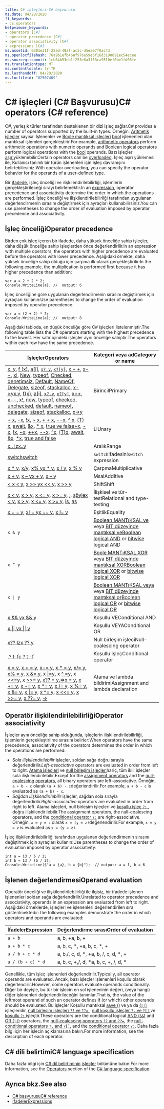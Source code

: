 ```yaml
---
title: C# işleçleri-C# başvurusu
ms.date: 04/28/2020
f1_keywords:
- cs.operators
helpviewer_keywords:
- operators [C#]
- operator precedence [C#]
- operator associativity [C#]
- expressions [C#]
ms.assetid: 0301e31f-22ad-49af-ac3c-d5eae7f0ac43
ms.openlocfilehash: 76a9b1efb46af976e59e5f16d3180891ec54ecee
ms.sourcegitcommit: 1cb64b53eb1f253e6a3f53ca9510ef0be1fd06fe
ms.translationtype: MT
ms.contentlocale: tr-TR
ms.lasthandoff: 04/29/2020
ms.locfileid: "82507409"
---
```

# <a name="c-operators-c-reference"></a><span data-ttu-id="77240-102">C# işleçleri (C# Başvurusu)</span><span class="sxs-lookup"><span data-stu-id="77240-102">C# operators (C# reference)</span></span>

<span data-ttu-id="77240-103">C#, yerleşik türler tarafından desteklenen bir dizi işleç sağlar.</span><span class="sxs-lookup"><span data-stu-id="77240-103">C# provides a number of operators supported by the built-in types.</span></span> <span data-ttu-id="77240-104">Örneğin, [Aritmetik işleçler](arithmetic-operators.md) sayısal Işlenenler ve [Boole mantıksal işleçleri](boolean-logical-operators.md) [bool](../builtin-types/bool.md) işlenenleri olan mantıksal işlemleri gerçekleştirir.</span><span class="sxs-lookup"><span data-stu-id="77240-104">For example, [arithmetic operators](arithmetic-operators.md) perform arithmetic operations with numeric operands and [Boolean logical operators](boolean-logical-operators.md) perform logical operations with the [bool](../builtin-types/bool.md) operands.</span></span> <span data-ttu-id="77240-105">Bazı işleçler [aşırı](operator-overloading.md)yüklenebilir.</span><span class="sxs-lookup"><span data-stu-id="77240-105">Certain operators can be [overloaded](operator-overloading.md).</span></span> <span data-ttu-id="77240-106">İşleç aşırı yüklemesi ile, Kullanıcı tanımlı bir türün işlenenleri için işleç davranışını belirtebilirsiniz.</span><span class="sxs-lookup"><span data-stu-id="77240-106">With operator overloading, you can specify the operator behavior for the operands of a user-defined type.</span></span>

<span data-ttu-id="77240-107">Bir [ifadede](../../programming-guide/statements-expressions-operators/expressions.md), işleç önceliği ve ilişkilendirilebilirliği, işlemlerin gerçekleştirileceği sırayı belirlemektir.</span><span class="sxs-lookup"><span data-stu-id="77240-107">In an [expression](../../programming-guide/statements-expressions-operators/expressions.md), operator precedence and associativity determine the order in which the operations are performed.</span></span> <span data-ttu-id="77240-108">İşleç önceliği ve ilişkilendirilebilirliği tarafından uygulanan değerlendirmenin sırasını değiştirmek için ayraçları kullanabilirsiniz.</span><span class="sxs-lookup"><span data-stu-id="77240-108">You can use parentheses to change the order of evaluation imposed by operator precedence and associativity.</span></span>

## <a name="operator-precedence"></a><span data-ttu-id="77240-109">İşleç önceliği</span><span class="sxs-lookup"><span data-stu-id="77240-109">Operator precedence</span></span>

<span data-ttu-id="77240-110">Birden çok işleç içeren bir ifadede, daha yüksek önceliğe sahip işleçler, daha düşük önceliğe sahip işleçlerden önce değerlendirilir.</span><span class="sxs-lookup"><span data-stu-id="77240-110">In an expression with multiple operators, the operators with higher precedence are evaluated before the operators with lower precedence.</span></span> <span data-ttu-id="77240-111">Aşağıdaki örnekte, daha yüksek önceliğe sahip olduğu için çarpma ilk olarak gerçekleştirilir:</span><span class="sxs-lookup"><span data-stu-id="77240-111">In the following example, the multiplication is performed first because it has higher precedence than addition:</span></span>

```csharp-interactive
var a = 2 + 2 * 2;
Console.WriteLine(a); //  output: 6
```

<span data-ttu-id="77240-112">İşleç önceliğine göre uygulanan değerlendirmenin sırasını değiştirmek için ayraçları kullanın:</span><span class="sxs-lookup"><span data-stu-id="77240-112">Use parentheses to change the order of evaluation imposed by operator precedence:</span></span>

```csharp-interactive
var a = (2 + 2) * 2;
Console.WriteLine(a); //  output: 8
```

<span data-ttu-id="77240-113">Aşağıdaki tabloda, en düşük önceliğe göre C# işleçleri listelenmiştir.</span><span class="sxs-lookup"><span data-stu-id="77240-113">The following table lists the C# operators starting with the highest precedence to the lowest.</span></span> <span data-ttu-id="77240-114">Her satır içindeki işleçler aynı önceliğe sahiptir.</span><span class="sxs-lookup"><span data-stu-id="77240-114">The operators within each row have the same precedence.</span></span>

| <span data-ttu-id="77240-115">İşleçler</span><span class="sxs-lookup"><span data-stu-id="77240-115">Operators</span></span> | <span data-ttu-id="77240-116">Kategori veya ad</span><span class="sxs-lookup"><span data-stu-id="77240-116">Category or name</span></span> |
| --------- | ---------------- |
| <span data-ttu-id="77240-117">[x. y](member-access-operators.md#member-access-expression-), [f (x)](member-access-operators.md#invocation-expression-), [a&#91;i&#93;](member-access-operators.md#indexer-operator-), [`x?.y`](member-access-operators.md#null-conditional-operators--and-), [`x?[y]`](member-access-operators.md#null-conditional-operators--and-), [x + +](arithmetic-operators.md#increment-operator-), [x--](arithmetic-operators.md#decrement-operator---), [x!](null-forgiving.md), [New](new-operator.md), [typeof](type-testing-and-cast.md#typeof-operator), [Checked](../keywords/checked.md), [denetimsiz](../keywords/unchecked.md), [Default](default.md), [NameOf](nameof.md), [Delegate](delegate-operator.md), [sizeof](sizeof.md), [stackalloc](stackalloc.md), [x->y](pointer-related-operators.md#pointer-member-access-operator--)</span><span class="sxs-lookup"><span data-stu-id="77240-117">[x.y](member-access-operators.md#member-access-expression-), [f(x)](member-access-operators.md#invocation-expression-), [a&#91;i&#93;](member-access-operators.md#indexer-operator-), [`x?.y`](member-access-operators.md#null-conditional-operators--and-), [`x?[y]`](member-access-operators.md#null-conditional-operators--and-), [x++](arithmetic-operators.md#increment-operator-), [x--](arithmetic-operators.md#decrement-operator---), [x!](null-forgiving.md), [new](new-operator.md), [typeof](type-testing-and-cast.md#typeof-operator), [checked](../keywords/checked.md), [unchecked](../keywords/unchecked.md), [default](default.md), [nameof](nameof.md), [delegate](delegate-operator.md), [sizeof](sizeof.md), [stackalloc](stackalloc.md), [x->y](pointer-related-operators.md#pointer-member-access-operator--)</span></span> | <span data-ttu-id="77240-118">Birincil</span><span class="sxs-lookup"><span data-stu-id="77240-118">Primary</span></span> |
| <span data-ttu-id="77240-119">[+ x](arithmetic-operators.md#unary-plus-and-minus-operators), [-x](arithmetic-operators.md#unary-plus-and-minus-operators), [ \!x](boolean-logical-operators.md#logical-negation-operator-), [~ x](bitwise-and-shift-operators.md#bitwise-complement-operator-), [+ + x](arithmetic-operators.md#increment-operator-), [--x](arithmetic-operators.md#decrement-operator---), [^ x](member-access-operators.md#index-from-end-operator-), [(T) x](type-testing-and-cast.md#cast-expression), [await](await.md), [&x](pointer-related-operators.md#address-of-operator-), [\* x](pointer-related-operators.md#pointer-indirection-operator-), [true ve false](true-false-operators.md)</span><span class="sxs-lookup"><span data-stu-id="77240-119">[+x](arithmetic-operators.md#unary-plus-and-minus-operators), [-x](arithmetic-operators.md#unary-plus-and-minus-operators), [\!x](boolean-logical-operators.md#logical-negation-operator-), [~x](bitwise-and-shift-operators.md#bitwise-complement-operator-), [++x](arithmetic-operators.md#increment-operator-), [--x](arithmetic-operators.md#decrement-operator---), [^x](member-access-operators.md#index-from-end-operator-), [(T)x](type-testing-and-cast.md#cast-expression), [await](await.md), [&x](pointer-related-operators.md#address-of-operator-), [\*x](pointer-related-operators.md#pointer-indirection-operator-), [true and false](true-false-operators.md)</span></span> | <span data-ttu-id="77240-120">Li</span><span class="sxs-lookup"><span data-stu-id="77240-120">Unary</span></span> |
| [<span data-ttu-id="77240-121">x.. Iz</span><span class="sxs-lookup"><span data-stu-id="77240-121">x..y</span></span>](member-access-operators.md#range-operator-) | <span data-ttu-id="77240-122">Aralık</span><span class="sxs-lookup"><span data-stu-id="77240-122">Range</span></span> |
| [<span data-ttu-id="77240-123">switch</span><span class="sxs-lookup"><span data-stu-id="77240-123">switch</span></span>](../../whats-new/csharp-8.md#switch-expressions) | <span data-ttu-id="77240-124">`switch`ifadesini</span><span class="sxs-lookup"><span data-stu-id="77240-124">`switch` expression</span></span> |
| <span data-ttu-id="77240-125">[x \* y](arithmetic-operators.md#multiplication-operator-), [x/y](arithmetic-operators.md#division-operator-), [x% y](arithmetic-operators.md#remainder-operator-)</span><span class="sxs-lookup"><span data-stu-id="77240-125">[x \* y](arithmetic-operators.md#multiplication-operator-), [x / y](arithmetic-operators.md#division-operator-), [x % y](arithmetic-operators.md#remainder-operator-)</span></span> | <span data-ttu-id="77240-126">Çarpma</span><span class="sxs-lookup"><span data-stu-id="77240-126">Multiplicative</span></span>|
| <span data-ttu-id="77240-127">[x + y](arithmetic-operators.md#addition-operator-), [x – y](arithmetic-operators.md#subtraction-operator--)</span><span class="sxs-lookup"><span data-stu-id="77240-127">[x + y](arithmetic-operators.md#addition-operator-), [x – y](arithmetic-operators.md#subtraction-operator--)</span></span> | <span data-ttu-id="77240-128">Msal</span><span class="sxs-lookup"><span data-stu-id="77240-128">Additive</span></span> |
| <span data-ttu-id="77240-129">[ \< x \< y](bitwise-and-shift-operators.md#left-shift-operator-), [x >> y](bitwise-and-shift-operators.md#right-shift-operator-)</span><span class="sxs-lookup"><span data-stu-id="77240-129">[x \<\<  y](bitwise-and-shift-operators.md#left-shift-operator-), [x >> y](bitwise-and-shift-operators.md#right-shift-operator-)</span></span> | <span data-ttu-id="77240-130">Shift</span><span class="sxs-lookup"><span data-stu-id="77240-130">Shift</span></span> |
| <span data-ttu-id="77240-131">[x \< y](comparison-operators.md#less-than-operator-), [x > y](comparison-operators.md#greater-than-operator-), [x \<= y](comparison-operators.md#less-than-or-equal-operator-), [x >= y](comparison-operators.md#greater-than-or-equal-operator-), [,](type-testing-and-cast.md#is-operator), [şöyle](type-testing-and-cast.md#as-operator)</span><span class="sxs-lookup"><span data-stu-id="77240-131">[x \< y](comparison-operators.md#less-than-operator-), [x > y](comparison-operators.md#greater-than-operator-), [x \<= y](comparison-operators.md#less-than-or-equal-operator-), [x >= y](comparison-operators.md#greater-than-or-equal-operator-), [is](type-testing-and-cast.md#is-operator), [as](type-testing-and-cast.md#as-operator)</span></span> | <span data-ttu-id="77240-132">İlişkisel ve tür-test</span><span class="sxs-lookup"><span data-stu-id="77240-132">Relational and type-testing</span></span> |
| <span data-ttu-id="77240-133">[x = = y](equality-operators.md#equality-operator-), [x! = y](equality-operators.md#inequality-operator-)</span><span class="sxs-lookup"><span data-stu-id="77240-133">[x == y](equality-operators.md#equality-operator-), [x != y](equality-operators.md#inequality-operator-)</span></span> | <span data-ttu-id="77240-134">Eşitlik</span><span class="sxs-lookup"><span data-stu-id="77240-134">Equality</span></span> |
| `x & y` | <span data-ttu-id="77240-135">[Boolean MANTıKSAL ve](boolean-logical-operators.md#logical-and-operator-) veya [BIT düzeyinde mantıksal ve](bitwise-and-shift-operators.md#logical-and-operator-)</span><span class="sxs-lookup"><span data-stu-id="77240-135">[Boolean logical AND](boolean-logical-operators.md#logical-and-operator-) or [bitwise logical AND](bitwise-and-shift-operators.md#logical-and-operator-)</span></span> |
| `x ^ y` | <span data-ttu-id="77240-136">[Boole MANTıKSAL XOR](boolean-logical-operators.md#logical-exclusive-or-operator-) veya [BIT düzeyinde mantıksal XOR](bitwise-and-shift-operators.md#logical-exclusive-or-operator-)</span><span class="sxs-lookup"><span data-stu-id="77240-136">[Boolean logical XOR](boolean-logical-operators.md#logical-exclusive-or-operator-) or [bitwise logical XOR](bitwise-and-shift-operators.md#logical-exclusive-or-operator-)</span></span> |
| <code>x &#124; y</code> | <span data-ttu-id="77240-137">[Boolean MANTıKSAL veya](boolean-logical-operators.md#logical-or-operator-) veya [BIT düzeyinde mantıksal or](bitwise-and-shift-operators.md#logical-or-operator-)</span><span class="sxs-lookup"><span data-stu-id="77240-137">[Boolean logical OR](boolean-logical-operators.md#logical-or-operator-) or [bitwise logical OR](bitwise-and-shift-operators.md#logical-or-operator-)</span></span> |
| [<span data-ttu-id="77240-138">x && y</span><span class="sxs-lookup"><span data-stu-id="77240-138">x && y</span></span>](boolean-logical-operators.md#conditional-logical-and-operator-) | <span data-ttu-id="77240-139">Koşullu VE</span><span class="sxs-lookup"><span data-stu-id="77240-139">Conditional AND</span></span> |
| [<span data-ttu-id="77240-140">x &#124;&#124; y</span><span class="sxs-lookup"><span data-stu-id="77240-140">x &#124;&#124; y</span></span>](boolean-logical-operators.md#conditional-logical-or-operator-) | <span data-ttu-id="77240-141">Koşullu VEYA</span><span class="sxs-lookup"><span data-stu-id="77240-141">Conditional OR</span></span> |
| [<span data-ttu-id="77240-142">x?? Iz</span><span class="sxs-lookup"><span data-stu-id="77240-142">x ?? y</span></span>](null-coalescing-operator.md) | <span data-ttu-id="77240-143">Null birleşim işleci</span><span class="sxs-lookup"><span data-stu-id="77240-143">Null-coalescing operator</span></span> |
| [<span data-ttu-id="77240-144">,? t: f</span><span class="sxs-lookup"><span data-stu-id="77240-144">c ? t : f</span></span>](conditional-operator.md) | <span data-ttu-id="77240-145">Koşullu işleç</span><span class="sxs-lookup"><span data-stu-id="77240-145">Conditional operator</span></span> |
| <span data-ttu-id="77240-146">[x = y](assignment-operator.md), [x + = y](arithmetic-operators.md#compound-assignment), [x-= y](arithmetic-operators.md#compound-assignment), [x \* = y](arithmetic-operators.md#compound-assignment), [x/= y](arithmetic-operators.md#compound-assignment), [x% = y](arithmetic-operators.md#compound-assignment), [x &= y](boolean-logical-operators.md#compound-assignment), x [&#124;=](boolean-logical-operators.md#compound-assignment)y, x [^ =](boolean-logical-operators.md#compound-assignment)y, x [ <<=](bitwise-and-shift-operators.md#compound-assignment)y, x [ >>= y](bitwise-and-shift-operators.md#compound-assignment), [x?? = y](null-coalescing-operator.md),[=>](lambda-operator.md)</span><span class="sxs-lookup"><span data-stu-id="77240-146">[x = y](assignment-operator.md), [x += y](arithmetic-operators.md#compound-assignment), [x -= y](arithmetic-operators.md#compound-assignment), [x \*= y](arithmetic-operators.md#compound-assignment), [x /= y](arithmetic-operators.md#compound-assignment), [x %= y](arithmetic-operators.md#compound-assignment), [x &= y](boolean-logical-operators.md#compound-assignment), [x &#124;= y](boolean-logical-operators.md#compound-assignment), [x ^= y](boolean-logical-operators.md#compound-assignment), [x <<= y](bitwise-and-shift-operators.md#compound-assignment), [x >>= y](bitwise-and-shift-operators.md#compound-assignment), [x ??= y](null-coalescing-operator.md), [=>](lambda-operator.md)</span></span> | <span data-ttu-id="77240-147">Atama ve lambda bildirimi</span><span class="sxs-lookup"><span data-stu-id="77240-147">Assignment and lambda declaration</span></span> |

## <a name="operator-associativity"></a><span data-ttu-id="77240-148">Operatör ilişkilendirilebilirliği</span><span class="sxs-lookup"><span data-stu-id="77240-148">Operator associativity</span></span>

<span data-ttu-id="77240-149">İşleçler aynı önceliğe sahip olduğunda, işleçlerin ilişkilendirilebilirliği, işlemlerin gerçekleştirilme sırasını belirler:</span><span class="sxs-lookup"><span data-stu-id="77240-149">When operators have the same precedence, associativity of the operators determines the order in which the operations are performed:</span></span>

- <span data-ttu-id="77240-150">*Sola ilişkilendirilebilir* işleçler, soldan sağa doğru sırayla değerlendirilir.</span><span class="sxs-lookup"><span data-stu-id="77240-150">*Left-associative* operators are evaluated in order from left to right.</span></span> <span data-ttu-id="77240-151">[Atama işleçleri](assignment-operator.md) ve [null birleşim işleçleri](null-coalescing-operator.md)hariç, tüm ikili işleçler sola ilişkilendirilebilir.</span><span class="sxs-lookup"><span data-stu-id="77240-151">Except for the [assignment operators](assignment-operator.md) and the [null-coalescing operators](null-coalescing-operator.md), all binary operators are left-associative.</span></span> <span data-ttu-id="77240-152">Örneğin, `a + b - c` olarak `(a + b) - c`değerlendirilir.</span><span class="sxs-lookup"><span data-stu-id="77240-152">For example, `a + b - c` is evaluated as `(a + b) - c`.</span></span>
- <span data-ttu-id="77240-153">*Sağdan ilişkilendirilebilir* işleçler, sağdan sola sırayla değerlendirilir.</span><span class="sxs-lookup"><span data-stu-id="77240-153">*Right-associative* operators are evaluated in order from right to left.</span></span> <span data-ttu-id="77240-154">Atama işleçleri, null birleşim işleçleri ve [koşullu işleç `?:` ](conditional-operator.md) , doğru ilişkilendirilebilir.</span><span class="sxs-lookup"><span data-stu-id="77240-154">The assignment operators, the null-coalescing operators, and the [conditional operator `?:`](conditional-operator.md) are right-associative.</span></span> <span data-ttu-id="77240-155">Örneğin, `x = y = z` olarak `x = (y = z)`değerlendirilir.</span><span class="sxs-lookup"><span data-stu-id="77240-155">For example, `x = y = z` is evaluated as `x = (y = z)`.</span></span>

<span data-ttu-id="77240-156">İşleç ilişkilendirilebilirliği tarafından uygulanan değerlendirmenin sırasını değiştirmek için ayraçları kullanın:</span><span class="sxs-lookup"><span data-stu-id="77240-156">Use parentheses to change the order of evaluation imposed by operator associativity:</span></span>

```csharp-interactive
int a = 13 / 5 / 2;
int b = 13 / (5 / 2);
Console.WriteLine($"a = {a}, b = {b}");  // output: a = 1, b = 6
```

## <a name="operand-evaluation"></a><span data-ttu-id="77240-157">İşlenen değerlendirmesi</span><span class="sxs-lookup"><span data-stu-id="77240-157">Operand evaluation</span></span>

<span data-ttu-id="77240-158">Operatör önceliği ve ilişkilendirilebilirliği ile ilgisiz, bir ifadede işlenen işlenenleri soldan sağa değerlendirilir.</span><span class="sxs-lookup"><span data-stu-id="77240-158">Unrelated to operator precedence and associativity, operands in an expression are evaluated from left to right.</span></span> <span data-ttu-id="77240-159">Aşağıdaki örneklerde, işleçleri ve işlenenleri değerlendirilen sıra gösterilmektedir:</span><span class="sxs-lookup"><span data-stu-id="77240-159">The following examples demonstrate the order in which operators and operands are evaluated:</span></span>

| <span data-ttu-id="77240-160">İfadeler</span><span class="sxs-lookup"><span data-stu-id="77240-160">Expression</span></span> | <span data-ttu-id="77240-161">Değerlendirme sırası</span><span class="sxs-lookup"><span data-stu-id="77240-161">Order of evaluation</span></span> |
| ---------- | ------------------- |
|`a + b`|<span data-ttu-id="77240-162">a, b, +</span><span class="sxs-lookup"><span data-stu-id="77240-162">a, b, +</span></span>|
|`a + b * c`|<span data-ttu-id="77240-163">a, b, c, \*, +</span><span class="sxs-lookup"><span data-stu-id="77240-163">a, b, c, \*, +</span></span>|
|`a / b + c * d`|<span data-ttu-id="77240-164">a, b,/, c, d, \*, +</span><span class="sxs-lookup"><span data-stu-id="77240-164">a, b, /, c, d, \*, +</span></span>|
|`a / (b + c) * d`|<span data-ttu-id="77240-165">a, b, c, +,/, d, \*</span><span class="sxs-lookup"><span data-stu-id="77240-165">a, b, c, +, /, d, \*</span></span>|

<span data-ttu-id="77240-166">Genellikle, tüm işleç işlenenleri değerlendirilir.</span><span class="sxs-lookup"><span data-stu-id="77240-166">Typically, all operator operands are evaluated.</span></span> <span data-ttu-id="77240-167">Ancak, bazı işleçler işlenenleri koşullu olarak değerlendirir.</span><span class="sxs-lookup"><span data-stu-id="77240-167">However, some operators evaluate operands conditionally.</span></span> <span data-ttu-id="77240-168">Diğer bir deyişle, bu tür bir işlecin en sol işleneninin değeri, (veya hangi) diğer işlenenleri değerlendirileceğini tanımlar.</span><span class="sxs-lookup"><span data-stu-id="77240-168">That is, the value of the leftmost operand of such an operator defines if (or which) other operands should be evaluated.</span></span> <span data-ttu-id="77240-169">Bu işleçler Koşullu mantıksal [`&&`ve ()](boolean-logical-operators.md#conditional-logical-and-operator-) ve ya da [(`||`)](boolean-logical-operators.md#conditional-logical-or-operator-) işleçleridir, [null birleşim işleçleri `??` ve `??=` ](null-coalescing-operator.md), [null koşullu işleçler `?.` ve `?[]` ](member-access-operators.md#null-conditional-operators--and-)ve [koşullu `?:` ](conditional-operator.md)işleçtir.</span><span class="sxs-lookup"><span data-stu-id="77240-169">These operators are the conditional logical [AND (`&&`)](boolean-logical-operators.md#conditional-logical-and-operator-) and [OR (`||`)](boolean-logical-operators.md#conditional-logical-or-operator-) operators, the [null-coalescing operators `??` and `??=`](null-coalescing-operator.md), the [null-conditional operators `?.` and `?[]`](member-access-operators.md#null-conditional-operators--and-), and the [conditional operator `?:`](conditional-operator.md).</span></span> <span data-ttu-id="77240-170">Daha fazla bilgi için her işlecin açıklamasına bakın.</span><span class="sxs-lookup"><span data-stu-id="77240-170">For more information, see the description of each operator.</span></span>

## <a name="c-language-specification"></a><span data-ttu-id="77240-171">C# dili belirtimi</span><span class="sxs-lookup"><span data-stu-id="77240-171">C# language specification</span></span>

<span data-ttu-id="77240-172">Daha fazla bilgi için [C# dil belirtiminin](~/_csharplang/spec/introduction.md) [işleçler](~/_csharplang/spec/expressions.md#operators) bölümüne bakın.</span><span class="sxs-lookup"><span data-stu-id="77240-172">For more information, see the [Operators](~/_csharplang/spec/expressions.md#operators) section of the [C# language specification](~/_csharplang/spec/introduction.md).</span></span>

## <a name="see-also"></a><span data-ttu-id="77240-173">Ayrıca bkz.</span><span class="sxs-lookup"><span data-stu-id="77240-173">See also</span></span>

- [<span data-ttu-id="77240-174">C# başvurusu</span><span class="sxs-lookup"><span data-stu-id="77240-174">C# reference</span></span>](../index.md)
- [<span data-ttu-id="77240-175">İfadeler</span><span class="sxs-lookup"><span data-stu-id="77240-175">Expressions</span></span>](../../programming-guide/statements-expressions-operators/expressions.md)
